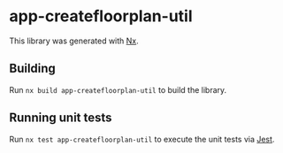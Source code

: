 # app-createfloorplan-util

This library was generated with [Nx](https://nx.dev).

## Building

Run `nx build app-createfloorplan-util` to build the library.

## Running unit tests

Run `nx test app-createfloorplan-util` to execute the unit tests via [Jest](https://jestjs.io).
